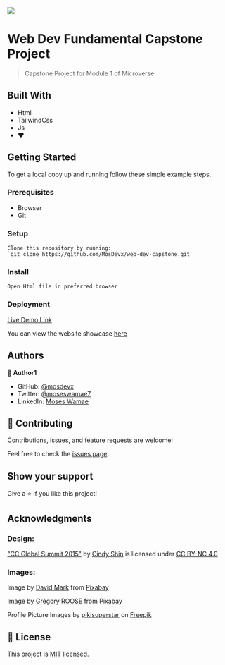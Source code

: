 ![](https://img.shields.io/badge/Microverse-blueviolet)

# Web Dev Fundamental Capstone Project

> Capstone Project for Module 1 of Microverse

## Built With

- Html
- TailwindCss
- Js
- ❤️

## Getting Started

To get a local copy up and running follow these simple example steps.

### Prerequisites

- Browser
- Git

### Setup

    Clone this repository by running:
    `git clone https://github.com/MosDevx/web-dev-capstone.git`

### Install

    Open Html file in preferred browser

### Deployment

 [Live Demo Link](https://mosdevx.github.io/web-dev-capstone/)

 You can view the website showcase [here](https://www.loom.com/share/3258e4f31d184a0e9fd61ccf5cdc9686)

## Authors

👤 **Author1**

- GitHub: [@mosdevx](https://github.com/mosdevx)
- Twitter: [@moseswamae7](https://twitter.com/moseswamae7)
- LinkedIn: [Moses Wamae](https://linkedin.com/in/moses-wamae-a13a67244)

## 🤝 Contributing

Contributions, issues, and feature requests are welcome!

Feel free to check the [issues page](../../issues/).

## Show your support

Give a ⭐️ if you like this project!

## Acknowledgments

### Design:

["CC Global Summit 2015"](https://www.behance.net/gallery/29845175/CC-Global-Summit-2015) by [Cindy Shin](https://www.behance.net/adagio07) is licensed under [CC BY-NC 4.0](https://creativecommons.org/licenses/by-nc/4.0/)

### Images:

Image by [David Mark](https://pixabay.com/users/12019-12019/?utm_source=link-attribution&utm_medium=referral&utm_campaign=image&utm_content=83519) from [Pixabay](https://pixabay.com//?utm_source=link-attribution&utm_medium=referral&utm_campaign=image&utm_content=83519)

Image by [Grégory ROOSE](https://pixabay.com/users/gregroose-2823595/?utm_source=link-attribution&utm_medium=referral&utm_campaign=image&utm_content=3288119) from [Pixabay](https://pixabay.com//?utm_source=link-attribution&utm_medium=referral&utm_campaign=image&utm_content=3288119")

Profile Picture Images by [pikisuperstar](https://www.freepik.com/free-vector/hand-drawn-flat-profile-icons-pack_17743913.htm#query=woman%20profile%20illustration&position=19&from_view=search&track=sph) on [Freepik](https://www.freepik.com/free-vector/hand-drawn-flat-profile-icons-pack_17743913.htm#query=woman%20profile%20illustration&position=19&from_view=search&track=sph)

## 📝 License

This project is [MIT](./LICENSE) licensed.
